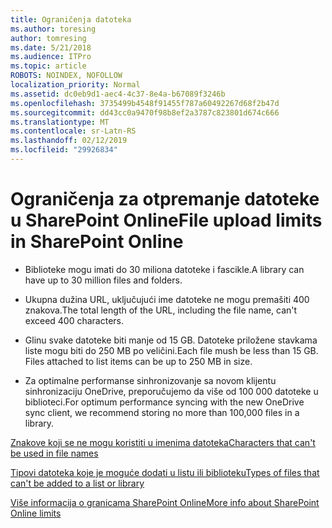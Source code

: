 ```yaml
---
title: Ograničenja datoteka
ms.author: toresing
author: tomresing
ms.date: 5/21/2018
ms.audience: ITPro
ms.topic: article
ROBOTS: NOINDEX, NOFOLLOW
localization_priority: Normal
ms.assetid: dc0eb9d1-aec4-4c37-8e4a-b67089f3246b
ms.openlocfilehash: 3735499b4548f91455f787a60492267d68f2b47d
ms.sourcegitcommit: dd43cc0a9470f98b8ef2a3787c823801d674c666
ms.translationtype: MT
ms.contentlocale: sr-Latn-RS
ms.lasthandoff: 02/12/2019
ms.locfileid: "29926834"
---
```

# <a name="file-upload-limits-in-sharepoint-online"></a><span data-ttu-id="fbbc8-102">Ograničenja za otpremanje datoteke u SharePoint Online</span><span class="sxs-lookup"><span data-stu-id="fbbc8-102">File upload limits in SharePoint Online</span></span>

- <span data-ttu-id="fbbc8-103">Biblioteke mogu imati do 30 miliona datoteke i fascikle.</span><span class="sxs-lookup"><span data-stu-id="fbbc8-103">A library can have up to 30 million files and folders.</span></span>
    
- <span data-ttu-id="fbbc8-104">Ukupna dužina URL, uključujući ime datoteke ne mogu premašiti 400 znakova.</span><span class="sxs-lookup"><span data-stu-id="fbbc8-104">The total length of the URL, including the file name, can't exceed 400 characters.</span></span>
    
- <span data-ttu-id="fbbc8-p101">Glinu svake datoteke biti manje od 15 GB. Datoteke priložene stavkama liste mogu biti do 250 MB po veličini.</span><span class="sxs-lookup"><span data-stu-id="fbbc8-p101">Each file mush be less than 15 GB. Files attached to list items can be up to 250 MB in size.</span></span>
    
- <span data-ttu-id="fbbc8-107">Za optimalne performanse sinhronizovanje sa novom klijentu sinhronizaciju OneDrive, preporučujemo da više od 100 000 datoteke u biblioteci.</span><span class="sxs-lookup"><span data-stu-id="fbbc8-107">For optimum performance syncing with the new OneDrive sync client, we recommend storing no more than 100,000 files in a library.</span></span> 
    
[<span data-ttu-id="fbbc8-108">Znakove koji se ne mogu koristiti u imenima datoteka</span><span class="sxs-lookup"><span data-stu-id="fbbc8-108">Characters that can't be used in file names</span></span>](https://go.microsoft.com/fwlink/?linkid=866430)
  
[<span data-ttu-id="fbbc8-109">Tipovi datoteka koje je moguće dodati u listu ili biblioteku</span><span class="sxs-lookup"><span data-stu-id="fbbc8-109">Types of files that can't be added to a list or library</span></span>](https://go.microsoft.com/fwlink/?linkid=273757)
  
[<span data-ttu-id="fbbc8-110">Više informacija o granicama SharePoint Online</span><span class="sxs-lookup"><span data-stu-id="fbbc8-110">More info about SharePoint Online limits</span></span>](https://go.microsoft.com/fwlink/?linkid=271273)
  

